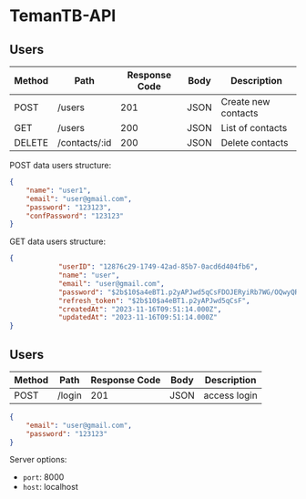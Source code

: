 # TemanTB-API

## Users

| Method | Path          | Response Code | Body | Description         |
| ------ |---------------| ------------- | ---- |---------------------|
| POST   | /users        | 201 | JSON | Create new contacts |
| GET    | /users        | 200 | JSON | List of contacts    |
| DELETE | /contacts/:id | 200 | JSON | Delete contacts     |


POST data users structure:

```json
{
    "name": "user1",
    "email": "user@gmail.com",
    "password": "123123",
    "confPassword": "123123"
}
```

GET data users structure:

```json
{
            "userID": "12876c29-1749-42ad-85b7-0acd6d404fb6",
            "name": "user",
            "email": "user@gmail.com",
            "password": "$2b$10$a4eBT1.p2yAPJwd5qCsFDOJERyiRb7WG/OQwyQRuCRCf9SzJsS.DK",
            "refresh_token": "$2b$10$a4eBT1.p2yAPJwd5qCsF",
            "createdAt": "2023-11-16T09:51:14.000Z",
            "updatedAt": "2023-11-16T09:51:14.000Z"
}
```

## Users

| Method | Path          | Response Code | Body | Description         |
| ------ |---------------| ------------- | ---- |---------------------|
| POST   | /login        | 201 | JSON | access login|

```json
{
    "email": "user@gmail.com",
    "password": "123123"
}
```

Server options:
 - `port`: 8000
 - `host`: localhost

